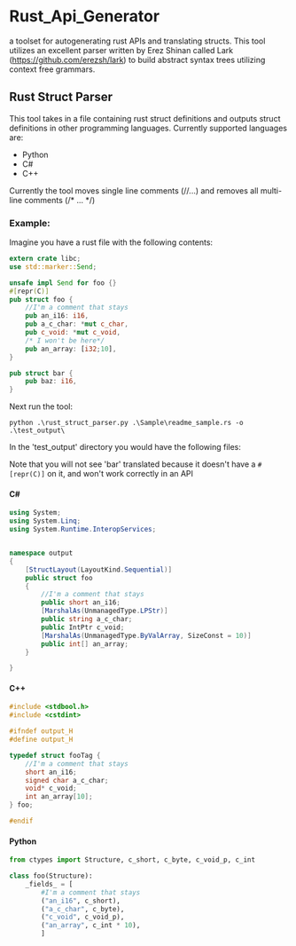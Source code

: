 # Rust_Api_Generator
a toolset for autogenerating rust APIs and translating structs. This tool utilizes an excellent parser written by Erez Shinan called Lark (https://github.com/erezsh/lark) to build abstract syntax trees utilizing context free grammars.

## Rust Struct Parser
This tool takes in a file containing rust struct definitions and outputs struct definitions in other programming languages. Currently supported languages are:

* Python
* C#
* C++

Currently the tool moves single line comments (//...) and removes all multi-line comments (/* ... */)

### Example:
Imagine you have a rust file with the following contents:
```rust
extern crate libc;
use std::marker::Send;

unsafe impl Send for foo {}
#[repr(C)]
pub struct foo {
    //I'm a comment that stays
    pub an_i16: i16,
    pub a_c_char: *mut c_char,
    pub c_void: *mut c_void,
    /* I won't be here*/
    pub an_array: [i32;10],    
}

pub struct bar {
    pub baz: i16,
}
```

Next run the tool:

```
python .\rust_struct_parser.py .\Sample\readme_sample.rs -o .\test_output\
```

In the 'test_output' directory you would have the following files:

Note that you will not see 'bar' translated because it doesn't have a ```#[repr(C)]``` on it, and won't work correctly in an API

#### C#

```c#
using System;
using System.Linq;
using System.Runtime.InteropServices;


namespace output
{
	[StructLayout(LayoutKind.Sequential)]
	public struct foo
	{
		//I'm a comment that stays
		public short an_i16;
		[MarshalAs(UnmanagedType.LPStr)]
		public string a_c_char;
		public IntPtr c_void;
		[MarshalAs(UnmanagedType.ByValArray, SizeConst = 10)]
		public int[] an_array;
	}

}
```

#### C++
```C++
#include <stdbool.h>
#include <cstdint>

#ifndef output_H
#define output_H

typedef struct fooTag {
	//I'm a comment that stays
	short an_i16;
	signed char a_c_char;
	void* c_void;
	int an_array[10];
} foo;

#endif
```

#### Python
```python
from ctypes import Structure, c_short, c_byte, c_void_p, c_int

class foo(Structure):
    _fields_ = [
        #I'm a comment that stays
        ("an_i16", c_short),
        ("a_c_char", c_byte),
        ("c_void", c_void_p),
        ("an_array", c_int * 10),
        ]

```

